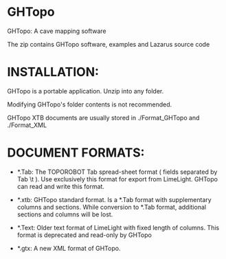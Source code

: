 GHTopo
======

GHTopo: A cave mapping software

The zip contains GHTopo software, examples and Lazarus source code

INSTALLATION:
=============

GHTopo is a portable application. Unzip into any folder.

Modifying GHTopo's folder contents is not recommended.

GHTopo XTB documents are usually stored in ./Format_GHTopo and ./Format_XML

DOCUMENT FORMATS:
=================

- *.Tab: The TOPOROBOT Tab spread-sheet format ( fields separated by Tab \t ). Use exclusively this format for export from LimeLight. GHTopo can read and write this format.

- *.xtb: GHTopo standard format. Is a *.Tab format with supplementary columns and sections. While conversion to *.Tab format, additional sections and columns will be lost.

- *.Text: Older text format of LimeLight with fixed length of columns. This format is deprecated and read-only by GHTopo

- *.gtx: A new XML format of GHTopo. 
